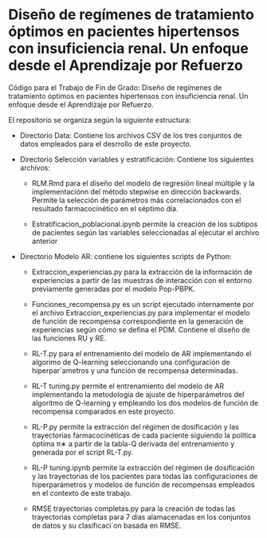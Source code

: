 # Diseño de regímenes de tratamiento óptimos en pacientes hipertensos con insuficiencia renal. Un enfoque desde el Aprendizaje por Refuerzo

Código para el Trabajo de Fin de Grado: Diseño de regímenes de tratamiento óptimos en pacientes hipertensos con insuficiencia renal. Un enfoque desde el Aprendizaje por Refuerzo.


El repositorio se organiza según la siguiente estructura:
- Directorio Data: Contiene los archivos CSV de los tres conjuntos de datos empleados para el desrrollo de este proyecto.
  
- Directorio Selección variables y estratificación: Contiene los siguientes archivos:
  
  -  RLM.Rmd para el diseño del modelo de regresión lineal múltiple y la implementaciónn del método stepwise en dirección backwards.   Permite la selección de parámetros más correlacionados con el resultado farmacocinético en el séptimo día.
    
  -  Estratificacion_poblacional.ipynb permite la creación de los subtipos de pacientes según las variables seleccionadas al ejecutar el archivo anterior

- Directorio Modelo AR: contiene los siguientes scripts de Python:

  - Extraccion_experiencias.py para la extracción de la información de experiencias a partir de las muestras de interacción con el entorno previamente generadas por el modelo Pop-PBPK.
    
  - Funciones_recompensa.py es un script ejecutado internamente por el archivo Extraccion_experiencias.py para implementar el modelo de función de recompensa correspondiente en la generación de experiencias según cómo se defina el PDM. Contiene el diseño de las funciones RU y RE.
    
  - RL-T.py para el entrenamiento del modelo de AR implementando el algorimo de Q-learning seleccionando una configuración de hiperpar´ametros y una función de recompensa determinadas.
    
  - RL-T tuning.py permite el entrenamiento del modelo de AR implementando la metodología de ajuste de hiperparámetros del algoritmo de Q-learning y empleando los dos modelos de función de recompensa comparados en este proyecto.
    
  - RL-P.py permite la extracción del régimen de dosificación y las trayectorias farmacocinéticas de cada paciente siguiendo la política óptima π∗ a partir de la tabla-Q derivada del entrenamiento y generada por el script RL-T.py.
    
  - RL-P tuning.ipynb permite la extracción del régimen de dosificación y las trayectorias de los pacientes para todas las configuraciones de hiperparámetros y modelos de función de recompensas empleados en el contexto de este trabajo.
    
  - RMSE trayectorias completas.py para la creación de todas las trayectorias completas para 7 días alamacenadas en los conjuntos de datos y su clasificaci´on basada en RMSE.
